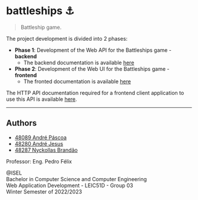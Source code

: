# battleships ⚓

> Battleship game.

The project development is divided into 2 phases:

* **Phase 1**: Development of the Web API for the Battleships game - **backend**
    * The backend documentation is available [here](code/jvm/README.md)
* **Phase 2**: Development of the Web UI for the Battleships game - **frontend**
    * The fronted documentation is available [here](code/js/README.md)

The HTTP API documentation required for a frontend client application to use this API is
available [here](docs/battleships-api-doc.md).

---

## Authors

- [48089 André Páscoa](https://github.com/devandrepascoa)
- [48280 André Jesus](https://github.com/andre-j3sus)
- [48287 Nyckollas Brandão](https://github.com/Nyckoka)

Professor: Eng. Pedro Félix

@ISEL<br>
Bachelor in Computer Science and Computer Engineering<br>
Web Application Development - LEIC51D - Group 03<br>
Winter Semester of 2022/2023
